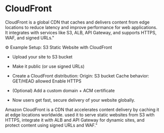 # CloudFront

CloudFront is a global CDN that caches and delivers content from edge locations to reduce latency and improve performance for web applications. It integrates with services like S3, ALB, API Gateway, and supports HTTPS, WAF, and signed URLs."

⚙️ Example Setup: S3 Static Website with CloudFront
- Upload your site to S3 bucket

- Make it public (or use signed URLs)

- Create a CloudFront distribution:
    Origin: S3 bucket
    Cache behavior: GET/HEAD allowed
    Enable HTTPS

- (Optional) Add a custom domain + ACM certificate

- Now users get fast, secure delivery of your website globally.

Amazon CloudFront is a CDN that accelerates content delivery by caching it at edge locations worldwide. used it to serve static websites from S3 with HTTPS, integrate it with ALB and API Gateway for dynamic sites, and protect content using signed URLs and WAF."

